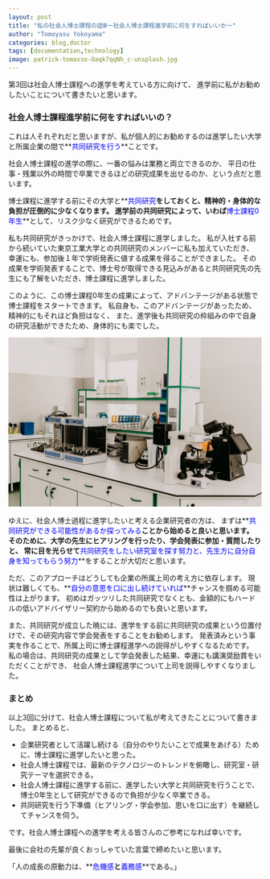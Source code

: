 ```yaml
---
layout: post
title: "私の社会人博士課程の話Ⅲー社会人博士課程進学前に何をすればいいかー"
author: "Tomoyasu Yokoyama"
categories: blog,doctor
tags: [documentation,technology]
image: patrick-tomasso-Oaqk7qqNh_c-unsplash.jpg
---
```


第3回は社会人博士課程への進学を考えている方に向けて、
進学前に私がお勧めしたいことについて書きたいと思います。

### 社会人博士課程進学前に何をすればいいの？

これは人それぞれだと思いますが、私が個人的にお勧めするのは進学したい大学と所属企業の間で**<font color="Blue">共同研究を行う</font>**ことです。

社会人博士課程の進学の際に、一番の悩みは業務と両立できるのか、
平日の仕事・残業以外の時間で卒業できるほどの研究成果を出せるのか、という点だと思います。

博士課程に進学する前にその大学と**<font color="Blue">共同研究</font>**をしておくと、精神的・身体的な負担が圧倒的に少なくなります。
進学前の共同研究によって、いわば**<font color="Blue">博士課程0年生</font>**として、リスク少なく研究ができるためです。

私も共同研究がきっかけで、社会人博士課程に進学しました。
私が入社する前から続いていた東京工業大学との共同研究のメンバーに私も加えていただき、
幸運にも、参加後１年で学術発表に値する成果を得ることができました。
その成果を学術発表することで、博士号が取得できる見込みがあると共同研究先の先生にも了解をいただき、博士課程に進学しました。

このように、この博士課程0年生の成果によって、アドバンテージがある状態で博士課程をスタートできます。
私自身も、このアドバンテージがあったため、精神的にもそれほど負担はなく、
また、進学後も共同研究の枠組みの中で自身の研究活動ができたため、身体的にも楽でした。

![Figure](../assets/img/trnava-university-_9xRHrMOjeg-unsplash.jpg)

ゆえに、社会人博士過程に進学したいと考える企業研究者の方は、
まずは**<font color="Blue">共同研究ができる可能性があるか探ってみる</font>**ことから始めると良いと思います。
そのために、大学の先生にヒアリングを行ったり、学会発表に参加・質問したりと、
常に目を光らせて**<font color="Blue">共同研究をしたい研究室を探す努力と、先生方に自分自身を知ってもらう努力</font>**をすることが大切だと思います。

ただ、このアプローチはどうしても企業の所属上司の考え方に依存します。
現状は難しくても、**<font color="Blue">自分の意思を口に出し続けていれば</font>**チャンスを掴める可能性は上がります。
初めはガッツリした共同研究でなくとも、金額的にもハードルの低いアドバイザリー契約から始めるのでも良いと思います。

また、共同研究が成立した暁には、進学をする前に共同研究の成果という位置付けで、その研究内容で学会発表をすることをお勧めします。
発表済みという事実を作ることで、所属上司に博士課程進学への説得がしやすくなるためです。
私の場合は、共同研究の成果として学会発表した結果、幸運にも講演奨励賞をいただくことができ、
社会人博士課程進学について上司を説得しやすくなりました。

### まとめ

以上3回に分けて、社会人博士課程について私が考えてきたことについて書きました。
まとめると、

* 企業研究者として活躍し続ける（自分のやりたいことで成果をあげる）ために、博士課程に進学したいと思った。
* 社会人博士課程では、最新のテクノロジーのトレンドを俯瞰し、研究室・研究テーマを選択できる。
* 社会人博士課程に進学する前に、進学したい大学と共同研究を行うことで、博士0年生として研究ができるので負担が少なく卒業できる。
* 共同研究を行う下準備（ヒアリング・学会参加、思いを口に出す）を継続してチャンスを伺う。

です。社会人博士課程への進学を考える皆さんのご参考になれば幸いです。

最後に会社の先輩が良くおっしゃていた言葉で締めたいと思います。

「人の成長の原動力は、**<font color="Blue">危機感</font>**と**<font color="Blue">義務感</font>**である。」
